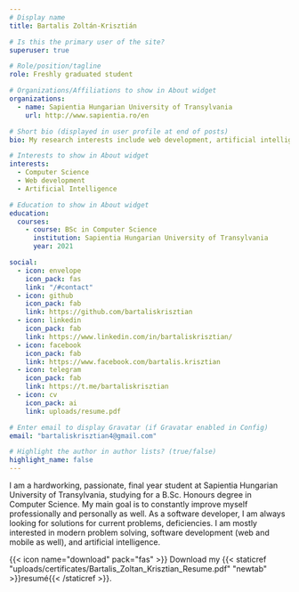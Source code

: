 ```yaml
---
# Display name
title: Bartalis Zoltán-Krisztián

# Is this the primary user of the site?
superuser: true

# Role/position/tagline
role: Freshly graduated student

# Organizations/Affiliations to show in About widget
organizations:
  - name: Sapientia Hungarian University of Transylvania
    url: http://www.sapientia.ro/en

# Short bio (displayed in user profile at end of posts)
bio: My research interests include web development, artificial intelligence.

# Interests to show in About widget
interests:
  - Computer Science
  - Web development
  - Artificial Intelligence

# Education to show in About widget
education:
  courses:
    - course: BSc in Computer Science
      institution: Sapientia Hungarian University of Transylvania
      year: 2021

social:
  - icon: envelope
    icon_pack: fas
    link: "/#contact"
  - icon: github
    icon_pack: fab
    link: https://github.com/bartaliskrisztian
  - icon: linkedin
    icon_pack: fab
    link: https://www.linkedin.com/in/bartaliskrisztian/
  - icon: facebook
    icon_pack: fab
    link: https://www.facebook.com/bartalis.krisztian
  - icon: telegram
    icon_pack: fab
    link: https://t.me/bartaliskrisztian
  - icon: cv
    icon_pack: ai
    link: uploads/resume.pdf

# Enter email to display Gravatar (if Gravatar enabled in Config)
email: "bartaliskrisztian4@gmail.com"

# Highlight the author in author lists? (true/false)
highlight_name: false
---
```


I am a hardworking, passionate, final year student at Sapientia Hungarian University of Transylvania, studying for a B.Sc. Honours degree in Computer Science. My main goal is to constantly improve myself professionally and personally as well. As a software developer, I am always looking for solutions for current problems, deficiencies. I am mostly interested in modern problem solving, software development (web and mobile as well), and artificial intelligence.

{{< icon name="download" pack="fas" >}} Download my {{< staticref "uploads/certificates/Bartalis_Zoltan_Krisztian_Resume.pdf" "newtab" >}}resumé{{< /staticref >}}.
